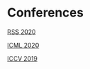 # Conferences

[RSS 2020](Conferences%20e2145b5505824618828a150dd57198fd/RSS%202020%20edaa93e55fe24c7babe1d898ac01b581.md)

[ICML 2020](Conferences%20e2145b5505824618828a150dd57198fd/ICML%202020%20a7639b675b634c0d93d0e7f3ff34e908.md)

[ICCV 2019](Conferences%20e2145b5505824618828a150dd57198fd/ICCV%202019%205e239e3fb7484c9faa500ac13330765e.md)